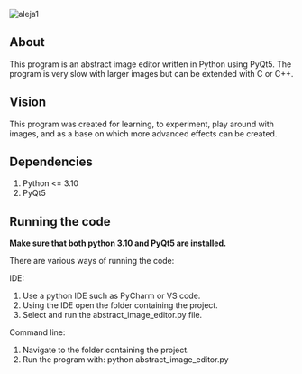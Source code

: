 
![aleja1](https://user-images.githubusercontent.com/86565212/201484006-ab5d1ca0-d196-4a7e-9805-af2b8f2cf447.jpg)


## About

This program is an abstract image editor written in Python using PyQt5.
The program is very slow with larger images but can be extended with C or C++.

## Vision

This program was created for learning, to experiment, play around with images, and
as a base on which more advanced effects can be created.

## Dependencies

1. Python <= 3.10
2. PyQt5

## Running the code

**Make sure that both python 3.10 and PyQt5 are installed.**

There are various ways of running the code:

IDE:
  1) Use a python IDE such as PyCharm or VS code.
  2) Using the IDE open the folder containing the project.
  2) Select and run the abstract_image_editor.py file.

Command line:
  1) Navigate to the folder containing the project.
  2) Run the program with: python abstract_image_editor.py
      
